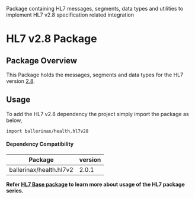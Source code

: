 Package containing HL7 messages, segments, data types and utilities to implement HL7 v2.8 specification related
integration

# HL7 v2.8 Package

## Package Overview

This Package holds the messages, segments and data types for the HL7 version [2.8](https://www.hl7.org/implement/standards/product_brief.cfm?product_id=356).

## Usage

To add the HL7 v2.8 dependency the project simply import the package as below,
```ballerina
import ballerinax/health.hl7v28
```

#### Dependency Compatibility

| Package                       | version |
|-------------------------------|---------|
| ballerinax/health.hl7v2       | 2.0.1   |

**Refer [HL7 Base package](https://central.ballerina.io/ballerinax/health.hl7v2) to learn more about usage of
the HL7 package series.**
